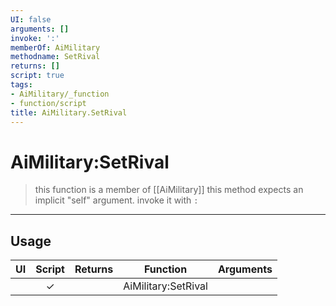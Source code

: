 ```yaml
---
UI: false
arguments: []
invoke: ':'
memberOf: AiMilitary
methodname: SetRival
returns: []
script: true
tags:
- AiMilitary/_function
- function/script
title: AiMilitary.SetRival
---
```

# AiMilitary:SetRival
> this function is a member of [[AiMilitary]]
> this method expects an implicit "self" argument. invoke it with `:`
-----
## Usage
|  UI | Script | Returns | Function | Arguments |
|:---:|:------:|-------:|:--------:|:---------|
| |✓||AiMilitary:SetRival||
